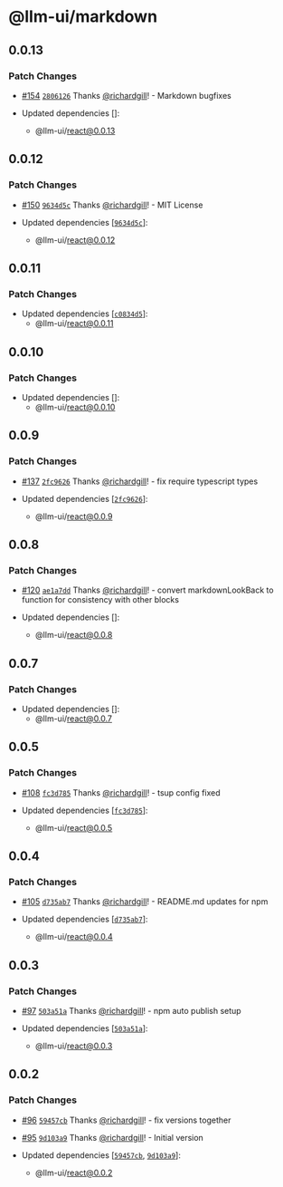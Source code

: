 # @llm-ui/markdown

## 0.0.13

### Patch Changes

- [#154](https://github.com/llm-ui-kit/llm-ui/pull/154) [`2806126`](https://github.com/llm-ui-kit/llm-ui/commit/280612684738f64fbed7c70e546513e814a8289b) Thanks [@richardgill](https://github.com/richardgill)! - Markdown bugfixes

- Updated dependencies []:
  - @llm-ui/react@0.0.13

## 0.0.12

### Patch Changes

- [#150](https://github.com/llm-ui-kit/llm-ui/pull/150) [`9634d5c`](https://github.com/llm-ui-kit/llm-ui/commit/9634d5c59105aff912ebee19ce9adf77f7d02a36) Thanks [@richardgill](https://github.com/richardgill)! - MIT License

- Updated dependencies [[`9634d5c`](https://github.com/llm-ui-kit/llm-ui/commit/9634d5c59105aff912ebee19ce9adf77f7d02a36)]:
  - @llm-ui/react@0.0.12

## 0.0.11

### Patch Changes

- Updated dependencies [[`c0834d5`](https://github.com/llm-ui-kit/llm-ui/commit/c0834d54d1a048d74b2e70b74391715a385f4b5a)]:
  - @llm-ui/react@0.0.11

## 0.0.10

### Patch Changes

- Updated dependencies []:
  - @llm-ui/react@0.0.10

## 0.0.9

### Patch Changes

- [#137](https://github.com/llm-ui-kit/llm-ui/pull/137) [`2fc9626`](https://github.com/llm-ui-kit/llm-ui/commit/2fc9626070a8743c531db5ae51fc60a6054e009d) Thanks [@richardgill](https://github.com/richardgill)! - fix require typescript types

- Updated dependencies [[`2fc9626`](https://github.com/llm-ui-kit/llm-ui/commit/2fc9626070a8743c531db5ae51fc60a6054e009d)]:
  - @llm-ui/react@0.0.9

## 0.0.8

### Patch Changes

- [#120](https://github.com/llm-ui-kit/llm-ui/pull/120) [`ae1a7dd`](https://github.com/llm-ui-kit/llm-ui/commit/ae1a7dd37a068687e1cc6409fc08bd92e7ab0340) Thanks [@richardgill](https://github.com/richardgill)! - convert markdownLookBack to function for consistency with other blocks

- Updated dependencies []:
  - @llm-ui/react@0.0.8

## 0.0.7

### Patch Changes

- Updated dependencies []:
  - @llm-ui/react@0.0.7

## 0.0.5

### Patch Changes

- [#108](https://github.com/llm-ui-kit/llm-ui/pull/108) [`fc3d785`](https://github.com/llm-ui-kit/llm-ui/commit/fc3d78558ccaa5c7fa08e6ecfa44798abbe38d7d) Thanks [@richardgill](https://github.com/richardgill)! - tsup config fixed

- Updated dependencies [[`fc3d785`](https://github.com/llm-ui-kit/llm-ui/commit/fc3d78558ccaa5c7fa08e6ecfa44798abbe38d7d)]:
  - @llm-ui/react@0.0.5

## 0.0.4

### Patch Changes

- [#105](https://github.com/llm-ui-kit/llm-ui/pull/105) [`d735ab7`](https://github.com/llm-ui-kit/llm-ui/commit/d735ab78aa7766cb5fb1414b742fb48433c3deff) Thanks [@richardgill](https://github.com/richardgill)! - README.md updates for npm

- Updated dependencies [[`d735ab7`](https://github.com/llm-ui-kit/llm-ui/commit/d735ab78aa7766cb5fb1414b742fb48433c3deff)]:
  - @llm-ui/react@0.0.4

## 0.0.3

### Patch Changes

- [#97](https://github.com/llm-ui-kit/llm-ui/pull/97) [`503a51a`](https://github.com/llm-ui-kit/llm-ui/commit/503a51a103b926f7daea123b446cc9b2ce9eac11) Thanks [@richardgill](https://github.com/richardgill)! - npm auto publish setup

- Updated dependencies [[`503a51a`](https://github.com/llm-ui-kit/llm-ui/commit/503a51a103b926f7daea123b446cc9b2ce9eac11)]:
  - @llm-ui/react@0.0.3

## 0.0.2

### Patch Changes

- [#96](https://github.com/llm-ui-kit/llm-ui/pull/96) [`59457cb`](https://github.com/llm-ui-kit/llm-ui/commit/59457cb6ddf91340f03616303fed4ba6c2f15038) Thanks [@richardgill](https://github.com/richardgill)! - fix versions together

- [#95](https://github.com/llm-ui-kit/llm-ui/pull/95) [`9d103a9`](https://github.com/llm-ui-kit/llm-ui/commit/9d103a9ee8ea60945f1b485d4d9c2895d15cba4e) Thanks [@richardgill](https://github.com/richardgill)! - Initial version

- Updated dependencies [[`59457cb`](https://github.com/llm-ui-kit/llm-ui/commit/59457cb6ddf91340f03616303fed4ba6c2f15038), [`9d103a9`](https://github.com/llm-ui-kit/llm-ui/commit/9d103a9ee8ea60945f1b485d4d9c2895d15cba4e)]:
  - @llm-ui/react@0.0.2
